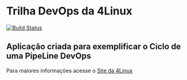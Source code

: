 # Trilha DevOps da 4Linux

<!-- Altere a Flag abaixo com sua URL do Travis -->
[![Build Status](https://travis-ci.com/emanuelpedrozo/DevOpsLab-HelloWorld.svg?branch=master)](https://travis-ci.com/emanuelpedrozo/DevOpsLab-HelloWorld)

## Aplicação criada para exemplificar o Ciclo de uma PipeLine DevOps


Para maiores informações acesse o [Site da 4Linux](https://www.4linux.com.br/cursos/devops)
